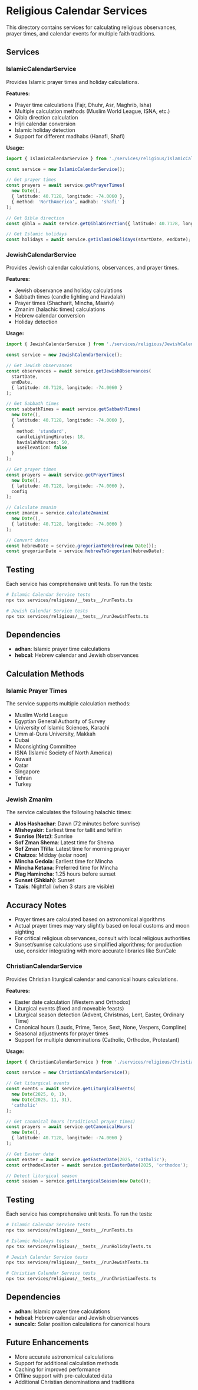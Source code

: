 # Religious Calendar Services

This directory contains services for calculating religious observances, prayer times, and calendar events for multiple faith traditions.

## Services

### IslamicCalendarService

Provides Islamic prayer times and holiday calculations.

**Features:**
- Prayer time calculations (Fajr, Dhuhr, Asr, Maghrib, Isha)
- Multiple calculation methods (Muslim World League, ISNA, etc.)
- Qibla direction calculation
- Hijri calendar conversion
- Islamic holiday detection
- Support for different madhabs (Hanafi, Shafi)

**Usage:**
```typescript
import { IslamicCalendarService } from './services/religious/IslamicCalendarService';

const service = new IslamicCalendarService();

// Get prayer times
const prayers = await service.getPrayerTimes(
  new Date(),
  { latitude: 40.7128, longitude: -74.0060 },
  { method: 'NorthAmerica', madhab: 'shafi' }
);

// Get Qibla direction
const qibla = await service.getQiblaDirection({ latitude: 40.7128, longitude: -74.0060 });

// Get Islamic holidays
const holidays = await service.getIslamicHolidays(startDate, endDate);
```

### JewishCalendarService

Provides Jewish calendar calculations, observances, and prayer times.

**Features:**
- Jewish observance and holiday calculations
- Sabbath times (candle lighting and Havdalah)
- Prayer times (Shacharit, Mincha, Maariv)
- Zmanim (halachic times) calculations
- Hebrew calendar conversion
- Holiday detection

**Usage:**
```typescript
import { JewishCalendarService } from './services/religious/JewishCalendarService';

const service = new JewishCalendarService();

// Get Jewish observances
const observances = await service.getJewishObservances(
  startDate,
  endDate,
  { latitude: 40.7128, longitude: -74.0060 }
);

// Get Sabbath times
const sabbathTimes = await service.getSabbathTimes(
  new Date(),
  { latitude: 40.7128, longitude: -74.0060 },
  { 
    method: 'standard',
    candleLightingMinutes: 18,
    havdalahMinutes: 50,
    useElevation: false
  }
);

// Get prayer times
const prayers = await service.getPrayerTimes(
  new Date(),
  { latitude: 40.7128, longitude: -74.0060 },
  config
);

// Calculate zmanim
const zmanim = service.calculateZmanim(
  new Date(),
  { latitude: 40.7128, longitude: -74.0060 }
);

// Convert dates
const hebrewDate = service.gregorianToHebrew(new Date());
const gregorianDate = service.hebrewToGregorian(hebrewDate);
```

## Testing

Each service has comprehensive unit tests. To run the tests:

```bash
# Islamic Calendar Service tests
npx tsx services/religious/__tests__/runTests.ts

# Jewish Calendar Service tests
npx tsx services/religious/__tests__/runJewishTests.ts
```

## Dependencies

- **adhan**: Islamic prayer time calculations
- **hebcal**: Hebrew calendar and Jewish observances

## Calculation Methods

### Islamic Prayer Times

The service supports multiple calculation methods:
- Muslim World League
- Egyptian General Authority of Survey
- University of Islamic Sciences, Karachi
- Umm al-Qura University, Makkah
- Dubai
- Moonsighting Committee
- ISNA (Islamic Society of North America)
- Kuwait
- Qatar
- Singapore
- Tehran
- Turkey

### Jewish Zmanim

The service calculates the following halachic times:
- **Alos Hashachar**: Dawn (72 minutes before sunrise)
- **Misheyakir**: Earliest time for tallit and tefillin
- **Sunrise (Netz)**: Sunrise
- **Sof Zman Shema**: Latest time for Shema
- **Sof Zman Tfilla**: Latest time for morning prayer
- **Chatzos**: Midday (solar noon)
- **Mincha Gedola**: Earliest time for Mincha
- **Mincha Ketana**: Preferred time for Mincha
- **Plag Hamincha**: 1.25 hours before sunset
- **Sunset (Shkiah)**: Sunset
- **Tzais**: Nightfall (when 3 stars are visible)

## Accuracy Notes

- Prayer times are calculated based on astronomical algorithms
- Actual prayer times may vary slightly based on local customs and moon sighting
- For critical religious observances, consult with local religious authorities
- Sunset/sunrise calculations use simplified algorithms; for production use, consider integrating with more accurate libraries like SunCalc

### ChristianCalendarService

Provides Christian liturgical calendar and canonical hours calculations.

**Features:**
- Easter date calculation (Western and Orthodox)
- Liturgical events (fixed and moveable feasts)
- Liturgical season detection (Advent, Christmas, Lent, Easter, Ordinary Time)
- Canonical hours (Lauds, Prime, Terce, Sext, None, Vespers, Compline)
- Seasonal adjustments for prayer times
- Support for multiple denominations (Catholic, Orthodox, Protestant)

**Usage:**
```typescript
import { ChristianCalendarService } from './services/religious/ChristianCalendarService';

const service = new ChristianCalendarService();

// Get liturgical events
const events = await service.getLiturgicalEvents(
  new Date(2025, 0, 1),
  new Date(2025, 11, 31),
  'catholic'
);

// Get canonical hours (traditional prayer times)
const prayers = await service.getCanonicalHours(
  new Date(),
  { latitude: 40.7128, longitude: -74.0060 }
);

// Get Easter date
const easter = await service.getEasterDate(2025, 'catholic');
const orthodoxEaster = await service.getEasterDate(2025, 'orthodox');

// Detect liturgical season
const season = service.getLiturgicalSeason(new Date());
```

## Testing

Each service has comprehensive unit tests. To run the tests:

```bash
# Islamic Calendar Service tests
npx tsx services/religious/__tests__/runTests.ts

# Islamic Holidays tests
npx tsx services/religious/__tests__/runHolidayTests.ts

# Jewish Calendar Service tests
npx tsx services/religious/__tests__/runJewishTests.ts

# Christian Calendar Service tests
npx tsx services/religious/__tests__/runChristianTests.ts
```

## Dependencies

- **adhan**: Islamic prayer time calculations
- **hebcal**: Hebrew calendar and Jewish observances
- **suncalc**: Solar position calculations for canonical hours

## Future Enhancements

- More accurate astronomical calculations
- Support for additional calculation methods
- Caching for improved performance
- Offline support with pre-calculated data
- Additional Christian denominations and traditions
